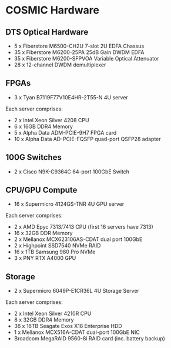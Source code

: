 # COSMIC Hardware

## DTS Optical Hardware

- 5 x Fiberstore M6500-CH2U 7-slot 2U EDFA Chassus 
- 35 x Fiberstore M6200-25PA 25dB Gain DWDM EDFA
- 35 x Fiberstore M6200-SFPVOA Variable Optical Attenuator
- 28 x 12-channel DWDM demultiplexer

## FPGAs

- 3 x Tyan B7119F77V10E4HR-2T55-N 4U server

Each server comprises:

- 2 x Intel Xeon Silver 4208 CPU
- 6 x 16GB DDR4 Memory
- 5 x Alpha Data ADM-PCIE-9H7 FPGA card
- 10 x Alpha Data AD-PCIE-FQSFP quad-port QSFP28 adapter

## 100G Switches

- 2 x Cisco N9K-C9364C 64-port 100GbE Switch

## CPU/GPU Compute

- 16 x Supermicro 4124GS-TNR 4U GPU server

Each server comprises:

- 2 x AMD Epyc 7313/7413 CPU (first 16 servers have 7313)
- 16 x 32GB DDR Memory
- 2 x Mellanox MCX623106AS-CDAT dual port 100GbE
- 2 x Highpoint SSD7540 NVMe RAID
- 16 x 1TB Samsung 980 Pro NVMe
- 3 x PNY RTX A4000 GPU

## Storage

- 2 x Supermicro 6049P-E1CR36L 4U Storage Server

Each server comprises:

- 2 x Intel Xeon Silver 4210R CPU
- 8 x 32GB DDR4 Memory
- 36 x 16TB Seagate Exos X18 Enterprise HDD
- 1 x Mellanox MCX516A-CDAT dual-port 100GbE NIC
- Broadcom MegaRAID 9560-8i RAID card (inc. battery backup)
